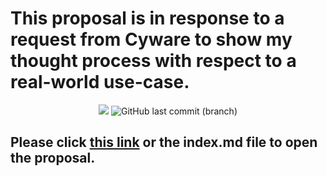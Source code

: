 # This proposal is in response to a request from Cyware to show my thought process with respect to a real-world use-case.

<p align="center">
<img src="https://img.shields.io/badge/version-1.0-blue">
<img alt="GitHub last commit (branch)" src="https://img.shields.io/github/last-commit/x86txt/portfolio/main">

</p>

## Please click [this link](index.md) or the index.md file to open the proposal.